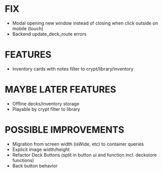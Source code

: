# FIX
- Modal opening new window instead of closing when click outside on mobile (touch)
- Backend update_deck_route errors

# FEATURES
- Inventory cards with notes filter to crypt/library/inventory

# MAYBE LATER FEATURES
- Offline decks/inventory storage
- Playable by crypt filter to library

# POSSIBLE IMPROVEMENTS
- Migration from screen width (isWide, etc) to container queries
- Explicit image width/height
- Refactor Deck Buttons (split in button ui and function incl. deckstore functions)
- Back button behavior
